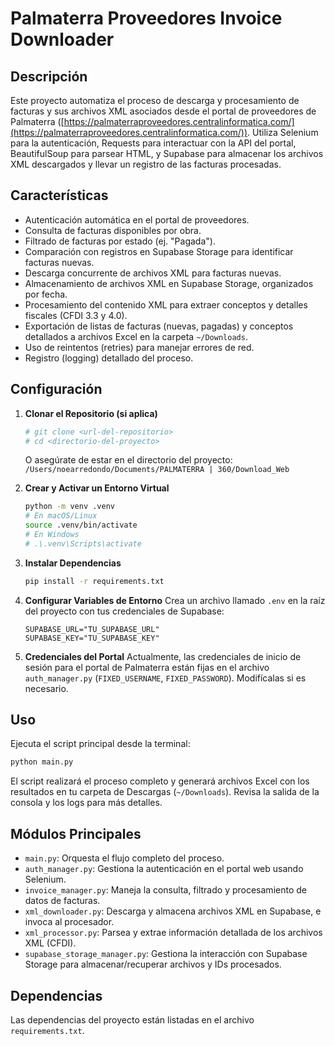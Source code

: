 # Palmaterra Proveedores Invoice Downloader

## Descripción

Este proyecto automatiza el proceso de descarga y procesamiento de facturas y sus archivos XML asociados desde el portal de proveedores de Palmaterra ([https://palmaterraproveedores.centralinformatica.com/](https://palmaterraproveedores.centralinformatica.com/)). Utiliza Selenium para la autenticación, Requests para interactuar con la API del portal, BeautifulSoup para parsear HTML, y Supabase para almacenar los archivos XML descargados y llevar un registro de las facturas procesadas.

## Características

- Autenticación automática en el portal de proveedores.
- Consulta de facturas disponibles por obra.
- Filtrado de facturas por estado (ej. "Pagada").
- Comparación con registros en Supabase Storage para identificar facturas nuevas.
- Descarga concurrente de archivos XML para facturas nuevas.
- Almacenamiento de archivos XML en Supabase Storage, organizados por fecha.
- Procesamiento del contenido XML para extraer conceptos y detalles fiscales (CFDI 3.3 y 4.0).
- Exportación de listas de facturas (nuevas, pagadas) y conceptos detallados a archivos Excel en la carpeta `~/Downloads`.
- Uso de reintentos (retries) para manejar errores de red.
- Registro (logging) detallado del proceso.

## Configuración

1.  **Clonar el Repositorio (si aplica)**
    ```bash
    # git clone <url-del-repositorio>
    # cd <directorio-del-proyecto>
    ```
    O asegúrate de estar en el directorio del proyecto:
    `/Users/noearredondo/Documents/PALMATERRA | 360/Download_Web`

2.  **Crear y Activar un Entorno Virtual**
    ```bash
    python -m venv .venv
    # En macOS/Linux
    source .venv/bin/activate
    # En Windows
    # .\.venv\Scripts\activate
    ```

3.  **Instalar Dependencias**
    ```bash
    pip install -r requirements.txt
    ```

4.  **Configurar Variables de Entorno**
    Crea un archivo llamado `.env` en la raíz del proyecto con tus credenciales de Supabase:
    ```dotenv
    SUPABASE_URL="TU_SUPABASE_URL"
    SUPABASE_KEY="TU_SUPABASE_KEY"
    ```

5.  **Credenciales del Portal**
    Actualmente, las credenciales de inicio de sesión para el portal de Palmaterra están fijas en el archivo `auth_manager.py` (`FIXED_USERNAME`, `FIXED_PASSWORD`). Modifícalas si es necesario.

## Uso

Ejecuta el script principal desde la terminal:

```bash
python main.py
```

El script realizará el proceso completo y generará archivos Excel con los resultados en tu carpeta de Descargas (`~/Downloads`). Revisa la salida de la consola y los logs para más detalles.

## Módulos Principales

-   `main.py`: Orquesta el flujo completo del proceso.
-   `auth_manager.py`: Gestiona la autenticación en el portal web usando Selenium.
-   `invoice_manager.py`: Maneja la consulta, filtrado y procesamiento de datos de facturas.
-   `xml_downloader.py`: Descarga y almacena archivos XML en Supabase, e invoca al procesador.
-   `xml_processor.py`: Parsea y extrae información detallada de los archivos XML (CFDI).
-   `supabase_storage_manager.py`: Gestiona la interacción con Supabase Storage para almacenar/recuperar archivos y IDs procesados.

## Dependencias

Las dependencias del proyecto están listadas en el archivo `requirements.txt`.
